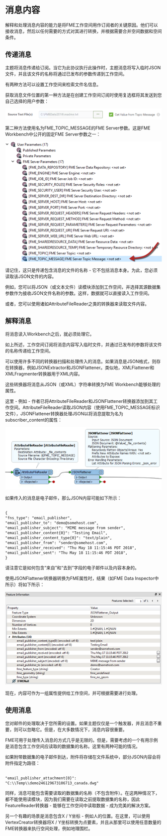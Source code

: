# 消息内容

解释和处理消息内容的能力是将FME工作空间用作订阅者的关键原因。他们可以接收消息，然后以任何需要的方式对其进行转换，并根据需要合并空间数据和空间条件。

## 传递消息

主题将消息传递给订阅。当它为此协议执行此操作时，主题消息将写入临时JSON文件，并且该文件的名称将通过已发布的参数传递到工作空间。

有两种方法可以设置工作空间来检索文件名信息。

获取消息文件位置的第一种方法是在创建工作空间订阅时使用复选框将其发送到您自己选择的用户参数：

![](../.gitbook/assets/img4.019.workspacetopicfileparameterselection.png)

第二种方法使用名为FME\_TOPIC\_MESSAGE的FME Server参数。这是FME Workbench中公开的固定FME Server参数之一：

![](../.gitbook/assets/img4.020.fmeservertopicmessageparameter.png)

请记住，这只是传递包含消息的文件的名称 - 它不包括消息本身。为此，您必须读取该JSON文件的内容。

例如，您可以将JSON（或文本文件）读模块添加到工作空间，并选择其源数据集参数作为接收JSON文件名称的参数。这样，数据就可以直接读入工作空间。

或者，您可以使用诸如AttributeFileReader之类的转换器来读取文件内容。

## 解释消息

将消息读入Workbench之后，就必须处理它。

如上所述，工作空间订阅将消息内容写入临时文件，并通过已发布的参数将该文件的名称传递给工作空间。

可以使用许多不同的转换器扫描和处理传入的消息。如果消息是JSON格式，则存在转换器，例如JSONExtractor和JSONFlattener。类似地，XMLFlattener和XMLFragmenter转换器用于XML内容。

这些转换器将消息从JSON（或XML）字符串转换为FME Workbench能够处理的属性。

这里 - 例如 - 作者已将AttributeFileReader和JSONFlattener转换器添加到其工作空间。AttributeFileReader读取JSON内容（使用FME\_TOPIC\_MESSAGE标识文件），JSONFlattener转换器处理JSON以将消息提取为名为subscriber\_content的属性：

![](../.gitbook/assets/img4.021.workspacesubscriberusingtopiccontent.png)

如果传入的消息是电子邮件，那么JSON内容可能如下所示：

```text

{
"fns_type": "email_publisher",
"email_publisher_to": "demo@somehost.com",
"email_publisher_subject": "MIME message from sender",
"email_publisher_content{0}": "Testing Email",
"email_publisher_content_type{0}": "text/plain",
"email_publisher_from": "sender@somehost.com",
"email_publisher_received": "Thu May 18 11:15:46 PDT 2018",
"email_publisher_sent": "Thu May 18 11:15:46 PDT 2018",
}
```

请注意它是如何包含“来自”和“去到”字段的电子邮件以及内容本身的。

使用JSONFlattener转换器转换为FME属性时，结果（如FME Data Inspector中所示）将如下所示：

![](../.gitbook/assets/img4.022.flattenedemailnotification.png)

现在，内容可作为一组属性提供给工作空间，并可根据需要进行处理。

## 使用消息

您对邮件的处理取决于您所需的设置。如果主题仅仅是一个触发器，并且消息不重要，则可以忽略它。但是，在大多数情况下，消息内容很重要。

FME可用于处理传入消息的方式几乎是无限的。但是，需要考虑的一个有用示例是消息包含工作空间应读取的数据集的名称。这里有两种可能的情况。

如果附带数据集的电子邮件到达，附件将存储在文件系统中，部分JSON内容会将附件指定为路径：

```text

"email_publisher_attachment{0}": "C:\\Temp\\demo246129673106713_canada.dwg"
```

同样，消息可能包含需要读取的数据集的名称（不包含附件）。在这两种情况下，都不能使用读模块，因为我们需要在读取之前提取数据集的名称，因此FeatureReader转换器 - 能够在工作空间中读取数据 - 成为完美的解决方案。

另一个有趣的场景是消息包含X / Y坐标 - 例如人的位置。在这里，可以使用VertexCreator转换器将X / Y坐标转换为点要素，并且从那里可以使用任意数量的FME转换器来执行空间处理，例如地理围栏。

